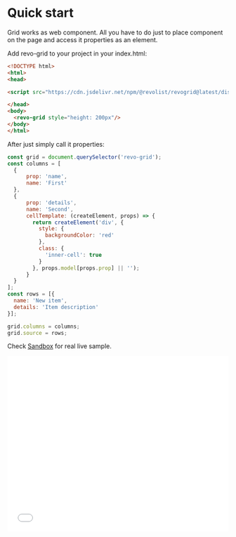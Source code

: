 # Quick start

Grid works as web component.
All you have to do just to place component on the page and access it properties as an element.

Add revo-grid to your project in your index.html:

```html
<!DOCTYPE html>
<html>
<head>

<script src="https://cdn.jsdelivr.net/npm/@revolist/revogrid@latest/dist/revo-grid/revo-grid.js"></script>

</head>
<body>
  <revo-grid style="height: 200px"/>
</body>
</html>

```


After just simply call it properties:

```js
const grid = document.querySelector('revo-grid');
const columns = [
  {
      prop: 'name',
      name: 'First'
  },
  {
      prop: 'details',
      name: 'Second',
      cellTemplate: (createElement, props) => {
        return createElement('div', {
          style: {
            backgroundColor: 'red'
          },
          class: {
            'inner-cell': true
          }
        }, props.model[props.prop] || '');
      }
  }
];
const rows = [{
  name: 'New item',
  details: 'Item description'
}];

grid.columns = columns;
grid.source = rows;
```



Check [Sandbox](http://jsfiddle.net/m2a2x/f4squ90m/5/) for real live sample.

<ClientOnly>
  <div class="tile">
    <iframe
      width="100%"
      height="400"
      src="//jsfiddle.net/m2a2x/f4squ90m/5/embedded/js,html,result/"
      allowfullscreen="allowfullscreen" allowpaymentrequest frameborder="0"></iframe>
  </div>
</ClientOnly>